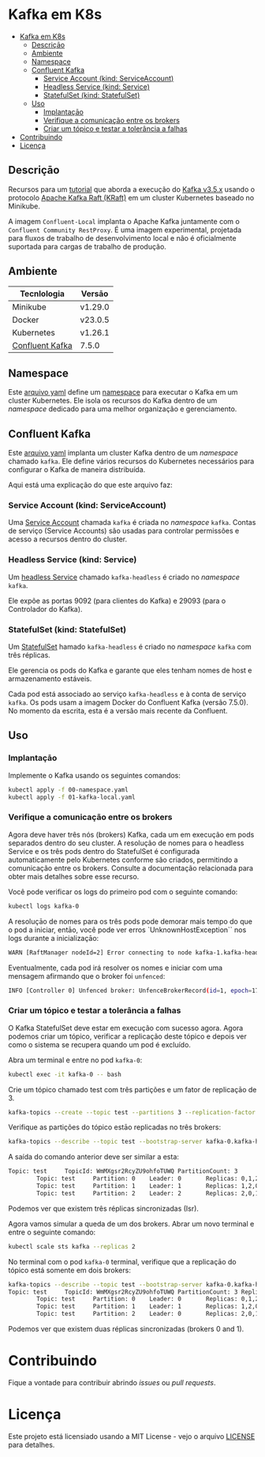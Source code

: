 # Kafka em K8s

- [Kafka em K8s](#kafka-em-k8s)
  - [Descriçāo](#descriçāo)
  - [Ambiente](#ambiente)
  - [Namespace](#namespace)
  - [Confluent Kafka](#confluent-kafka)
    - [Service Account (kind: ServiceAccount)](#service-account-kind-serviceaccount)
    - [Headless Service (kind: Service)](#headless-service-kind-service)
    - [StatefulSet (kind: StatefulSet)](#statefulset-kind-statefulset)
  - [Uso](#uso)
    - [Implantaçāo](#implantaçāo)
    - [Verifique a comunicação entre os brokers](#verifique-a-comunicação-entre-os-brokers)
    - [Criar um tópico e testar a tolerância a falhas](#criar-um-tópico-e-testar-a-tolerância-a-falhas)
- [Contribuindo](#contribuindo)
- [Licença](#licença)


## Descriçāo

Recursos para um [tutorial](https://rafaelnatali.wixsite.com/rmn-technology/pt/post/executando-o-kafka-no-kubernetes-com-o-modo-kraft) que aborda a execução do [Kafka v3.5.x](https://docs.confluent.io/platform/current/installation/versions-interoperability.html) usando o protocolo [Apache Kafka Raft (KRaft)](https://developer.confluent.io/learn/kraft/) em um cluster Kubernetes baseado no Minikube.

A imagem `Confluent-Local` implanta o Apache Kafka juntamente com o `Confluent Community RestProxy`. É uma imagem experimental, projetada para fluxos de trabalho de desenvolvimento local e não é oficialmente suportada para cargas de trabalho de produção.

## Ambiente

| Tecnlologia | Versāo |
| --- | --- |
| Minikube | v1.29.0 |
| Docker | v23.0.5 |
| Kubernetes | v1.26.1 |
| [Confluent Kafka](https://hub.docker.com/r/confluentinc/confluent-local) | 7.5.0 |

## Namespace

Este [arquivo yaml](./00-namespace.yaml) define um [namespace](https://kubernetes.io/docs/concepts/overview/working-with-objects/namespaces/) para executar o Kafka em um cluster Kubernetes.
Ele isola os recursos do Kafka dentro de um _namespace_ dedicado para uma melhor organização e gerenciamento.

## Confluent Kafka

Este [arquivo yaml](01-kafka-local.yaml) implanta um cluster Kafka dentro de um _namespace_ chamado `kafka`. Ele define vários recursos do Kubernetes necessários para configurar o Kafka de maneira distribuída.

Aqui está uma explicação do que este arquivo faz:

### Service Account (kind: ServiceAccount)

Uma [Service Account](https://kubernetes.io/docs/concepts/security/service-accounts/) chamada `kafka` é criada no _namespace_ `kafka`. Contas de serviço (Service Accounts) são usadas para controlar permissões e acesso a recursos dentro do cluster.

### Headless Service (kind: Service)

Um [headless Service](https://kubernetes.io/docs/concepts/services-networking/service/#headless-services) chamado `kafka-headless` é criado no _namespace_ `kafka`.

Ele expõe as portas 9092 (para clientes do Kafka) e 29093 (para o Controlador do Kafka). 

### StatefulSet (kind: StatefulSet)

Um [StatefulSet](https://kubernetes.io/docs/concepts/workloads/controllers/statefulset/) hamado `kafka-headless` é criado no _namespace_ `kafka` com três réplicas.

Ele gerencia os pods do Kafka e garante que eles tenham nomes de host e armazenamento estáveis.

Cada pod está associado ao serviço `kafka-headless` e à conta de serviço `kafka`. Os pods usam a imagem Docker do Confluent Kafka (versão 7.5.0). No momento da escrita, esta é a versão mais recente da Confluent.

## Uso

### Implantaçāo 

Implemente o Kafka usando os seguintes comandos:

```bash
kubectl apply -f 00-namespace.yaml
kubectl apply -f 01-kafka-local.yaml
```

### Verifique a comunicação entre os brokers

Agora deve haver três nós (brokers) Kafka, cada um em execução em pods separados dentro do seu cluster. A resolução de nomes para o headless Service e os três pods dentro do StatefulSet é configurada automaticamente pelo Kubernetes conforme são criados, permitindo a comunicação entre os brokers. Consulte a documentação relacionada para obter mais detalhes sobre esse recurso.

Você pode verificar os logs do primeiro pod com o seguinte comando:

```bash
kubectl logs kafka-0
```

A resoluçāo de nomes para os três pods pode demorar mais tempo do que o pod a iniciar, entāo, você pode ver erros `UnknownHostException`` nos logs durante a inicializaçāo: 

```bash
WARN [RaftManager nodeId=2] Error connecting to node kafka-1.kafka-headless.kafka.svc.cluster.local:29093 (id: 1 rack: null) (org.apache.kafka.clients.NetworkClient) java.net.UnknownHostException: kafka-1.kafka-headless.kafka.svc.cluster.local         ... 
```

Eventualmente, cada pod irá resolver os nomes e iniciar com uma mensagem afirmando que o broker foi `unfenced`:

```bash
INFO [Controller 0] Unfenced broker: UnfenceBrokerRecord(id=1, epoch=176) (org.apache.kafka.controller.ClusterControlManager)
```

### Criar um tópico e testar a tolerância a falhas

O Kafka StatefulSet deve estar em execução com sucesso agora. Agora podemos criar um tópico, verificar a replicação deste tópico e depois ver como o sistema se recupera quando um pod é excluído.

Abra um terminal e entre no pod `kafka-0`:

```bash
kubectl exec -it kafka-0 -- bash
```

Crie um tópico chamado test com três partições e um fator de replicaçāo de 3. 

```bash
kafka-topics --create --topic test --partitions 3 --replication-factor 3 --bootstrap-server kafka-0.kafka-headless.kafka.svc.cluster.local:9092
```
Verifique as partições do tópico estāo replicadas no três brokers:

```bash
kafka-topics --describe --topic test --bootstrap-server kafka-0.kafka-headless.kafka.svc.cluster.local:9092
```

A saída do comando anterior deve ser similar a esta: 

```bash
Topic: test     TopicId: WmMXgsr2RcyZU9ohfoTUWQ PartitionCount: 3       ReplicationFactor: 3    Configs: 
        Topic: test     Partition: 0    Leader: 0       Replicas: 0,1,2 Isr: 0,1,2
        Topic: test     Partition: 1    Leader: 1       Replicas: 1,2,0 Isr: 1,2,0
        Topic: test     Partition: 2    Leader: 2       Replicas: 2,0,1 Isr: 2,0,1
```

Podemos ver que existem três réplicas sincronizadas (Isr).

Agora vamos simular a queda de um dos brokers. Abrar um novo terminal e entre o seguinte comando: 

```bash
kubectl scale sts kafka --replicas 2
```

No terminal com o pod `kafka-0` terminal, verifique que a replicaçāo do tópico está somente em dois brokers:

```bash
kafka-topics --describe --topic test --bootstrap-server kafka-0.kafka-headless.kafka.svc.cluster.local:9092
Topic: test     TopicId: WmMXgsr2RcyZU9ohfoTUWQ PartitionCount: 3 ReplicationFactor: 3     Configs: 
        Topic: test     Partition: 0    Leader: 0       Replicas: 0,1,2    Isr: 0,1
        Topic: test     Partition: 1    Leader: 1       Replicas: 1,2,0    Isr: 0,1
        Topic: test     Partition: 2    Leader: 0       Replicas: 2,0,1    Isr: 0,1
```

Podemos ver que existem duas réplicas sincronizadas (brokers 0 and 1).

# Contribuindo
Fique a vontade para contribuir abrindo _issues_ ou _pull requests_.

# Licença
Este projeto está licensiado usando a MIT License - vejo o arquivo [LICENSE](./LICENSE) para detalhes.
